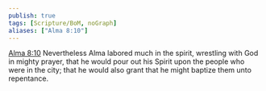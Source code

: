 ```yaml
---
publish: true
tags: [Scripture/BoM, noGraph]
aliases: ["Alma 8:10"]
---
```

[Alma 8:10](https://churchofjesuschrist.org/study/scriptures/bofm/alma/8?lang=eng&id=p10#p10) Nevertheless Alma labored much in the spirit, wrestling with God in mighty prayer, that he would pour out his Spirit upon the people who were in the city; that he would also grant that he might baptize them unto repentance.
